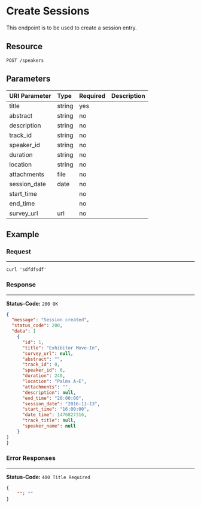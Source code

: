 # Create Sessions

This endpoint is to be used to create a session entry.

## Resource

```
POST /speakers
```

## Parameters

URI Parameter | Type   | Required | Description
:------------ | :----- | :------- | :----------
title         | string | yes      |
abstract      | string | no       |
description   | string | no       |
track_id      | string | no       |
speaker_id    | string | no       |
duration      | string | no       |
location      | string | no       |
attachments   | file   | no       |
session_date  | date   | no       |
start_time    |        | no       |
end_time      |        | no       |
survey_url    | url    | no

## Example

### Request

--------------------------------------------------------------------------------

```curl
curl 'sdfdfsdf'
```

### Response

--------------------------------------------------------------------------------

**Status-Code:** `200 OK`

```json
{
  "message": "Session created",
  "status_code": 200,
  "data": [
    {
      "id": 1,
      "title": "Exhibitor Move-In",
      "survey_url": null,
      "abstract": "",
      "track_id": 0,
      "speaker_id": 0,
      "duration": 240,
      "location": "Palms A-E",
      "attachments": "",
      "description": null,
      "end_time": "20:00:00",
      "session_date": "2016-11-13",
      "start_time": "16:00:00",
      "date_time": 1476827316,
      "track_title": null,
      "speaker_name": null
    }
]
}
```

### Error Responses

--------------------------------------------------------------------------------

**Status-Code:** `400 Title Required`

```json
{
    "": ""
}
```
